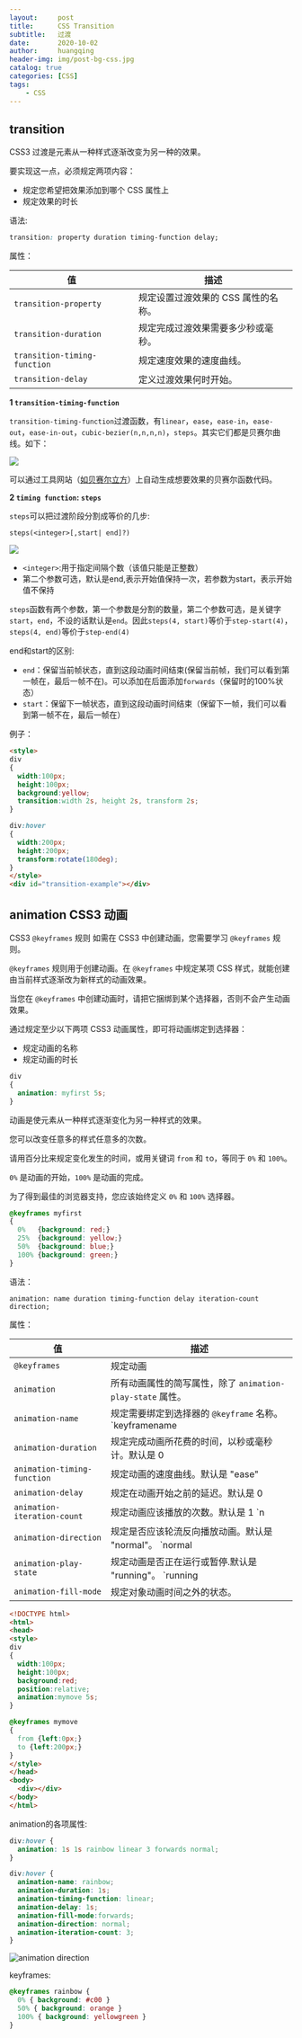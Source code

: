```yaml
---
layout:     post
title:      CSS Transition
subtitle:   过渡
date:       2020-10-02
author:     huangqing
header-img: img/post-bg-css.jpg
catalog: true
categories: [CSS]
tags:
    - CSS
---
```


## transition

CSS3 过渡是元素从一种样式逐渐改变为另一种的效果。

要实现这一点，必须规定两项内容：

+ 规定您希望把效果添加到哪个 CSS 属性上
+ 规定效果的时长

语法:

```css
transition: property duration timing-function delay;
```

属性：

|值	|描述|
|----|----|
|`transition-property`	|规定设置过渡效果的 CSS 属性的名称。|
|`transition-duration`	|规定完成过渡效果需要多少秒或毫秒。|
|`transition-timing-function`	|规定速度效果的速度曲线。|
|`transition-delay`	|定义过渡效果何时开始。|




**1 `transition-timing-function`**

`transition-timing-function`过渡函数，有`linear`，`ease`，`ease-in`，`ease-out`，`ease-in-out`，`cubic-bezier(n,n,n,n)`，`steps`。其实它们都是贝赛尔曲线。如下：

![](/images/css/transition-timing-function.jpg)

可以通过工具网站（[如贝赛尔立方](http://cubic-bezier.com/)）上自动生成想要效果的贝赛尔函数代码。

**2 `timing function`: `steps`**

`steps`可以把过渡阶段分割成等价的几步:

```
steps(<integer>[,start| end]?)
```

![](/images/css/transition-timing-function--setps.jpg)

+ `<integer>`:用于指定间隔个数（该值只能是正整数）
+ 第二个参数可选，默认是end,表示开始值保持一次，若参数为start，表示开始值不保持

`steps`函数有两个参数，第一个参数是分割的数量，第二个参数可选，是关键字`start`，`end`，不设的话默认是`end`。因此`steps(4, start)`等价于`step-start(4)`，`steps(4, end)`等价于`step-end(4)`

end和start的区别:

+ `end`：保留当前帧状态，直到这段动画时间结束(保留当前帧，我们可以看到第一帧在，最后一帧不在)。可以添加在后面添加`forwards`（保留时的100%状态）
+ `start`：保留下一帧状态，直到这段动画时间结束（保留下一帧，我们可以看到第一帧不在，最后一帧在）


例子：

```html
<style> 
div
{
  width:100px;
  height:100px;
  background:yellow;
  transition:width 2s, height 2s, transform 2s;
}

div:hover
{
  width:200px;
  height:200px;
  transform:rotate(180deg);
}
</style>
<div id="transition-example"></div>
```

## animation CSS3 动画

CSS3 `@keyframes` 规则
如需在 CSS3 中创建动画，您需要学习 `@keyframes` 规则。

`@keyframes` 规则用于创建动画。在 `@keyframes` 中规定某项 CSS 样式，就能创建由当前样式逐渐改为新样式的动画效果。

当您在 `@keyframes` 中创建动画时，请把它捆绑到某个选择器，否则不会产生动画效果。

通过规定至少以下两项 CSS3 动画属性，即可将动画绑定到选择器：

+ 规定动画的名称
+ 规定动画的时长
  
```css
div
{
  animation: myfirst 5s;
}
```

动画是使元素从一种样式逐渐变化为另一种样式的效果。

您可以改变任意多的样式任意多的次数。

请用百分比来规定变化发生的时间，或用关键词 `from` 和 `t`o，等同于 `0%` 和 `100%`。

`0%` 是动画的开始，`100%` 是动画的完成。

为了得到最佳的浏览器支持，您应该始终定义 `0%` 和 `100%` 选择器。

```css
@keyframes myfirst
{
  0%   {background: red;}
  25%  {background: yellow;}
  50%  {background: blue;}
  100% {background: green;}
}
```

语法：

```
animation: name duration timing-function delay iteration-count direction;
```

属性：

|值	|描述|
|----|----|
|`@keyframes`|规定动画|
|`animation` |所有动画属性的简写属性，除了 `animation-play-state` 属性。|
|`animation-name`|规定需要绑定到选择器的 `@keyframe` 名称。 `keyframename|none`|
|`animation-duration`	|规定完成动画所花费的时间，以秒或毫秒计。默认是 0|
|`animation-timing-function`	|规定动画的速度曲线。默认是 "ease"|
|`animation-delay`	|规定在动画开始之前的延迟。默认是 0|
|`animation-iteration-count`	|规定动画应该播放的次数。默认是 1 `n|infinite`|
|`animation-direction`	|规定是否应该轮流反向播放动画。默认是 "normal"。 `normal|alternate|reverse|alternate-reverse`|
|`animation-play-state`|规定动画是否正在运行或暂停.默认是 "running"。 `running|paused`|
|`animation-fill-mode`|	规定对象动画时间之外的状态。|


```html
<!DOCTYPE html>
<html>
<head>
<style> 
div
{
  width:100px;
  height:100px;
  background:red;
  position:relative;
  animation:mymove 5s;
}

@keyframes mymove
{
  from {left:0px;}
  to {left:200px;}
}
</style>
</head>
<body>
  <div></div>
</body>
</html>
```

animation的各项属性:
```css
div:hover {
  animation: 1s 1s rainbow linear 3 forwards normal;
}

div:hover {
  animation-name: rainbow;
  animation-duration: 1s;
  animation-timing-function: linear;
  animation-delay: 1s;
  animation-fill-mode:forwards;
  animation-direction: normal;
  animation-iteration-count: 3;
}

```

![animation direction](/images/css/animation-direction.png)

keyframes:
```css
@keyframes rainbow {
  0% { background: #c00 }
  50% { background: orange }
  100% { background: yellowgreen }
}
```
